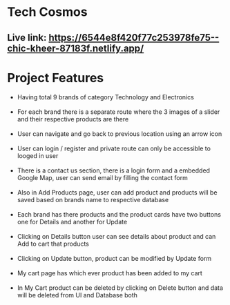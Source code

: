 # Tech Cosmos
## Live link: https://6544e8f420f77c253978fe75--chic-kheer-87183f.netlify.app/

# Project Features
<ul>
  <li>Having total 9 brands of category Technology and Electronics</li><br/>
  <li>For each brand there is a separate route where the 3 images of a slider and their respective products are there</li><br/>
  <li>User can navigate and go back to previous location using an arrow icon</li><br/>
  <li>User can login / register and private route can only be accessible to looged in user</li><br/>
  <li>There is a contact us section, there is a login form and a embedded Google Map, user can send email by filling the contact form</li><br/>
  <li>Also in Add Products page, user can add product and products will be saved based on brands name to respective database</li><br/>
  <li>Each brand has there products and the product cards have two buttons one for Details and another for Update</li><br/>
  <li>Clicking on Details button user can see details about product and can Add to cart that products</li><br/>
  <li>Clicking on Update button, product can be modified by Update form</li><br/>
  <li>My cart page has which ever product has been added to my cart</li><br/>
  <li>In My Cart product can be deleted by clicking on Delete button and  data will be deleted from UI and Database both</li><br/>
</ul>

